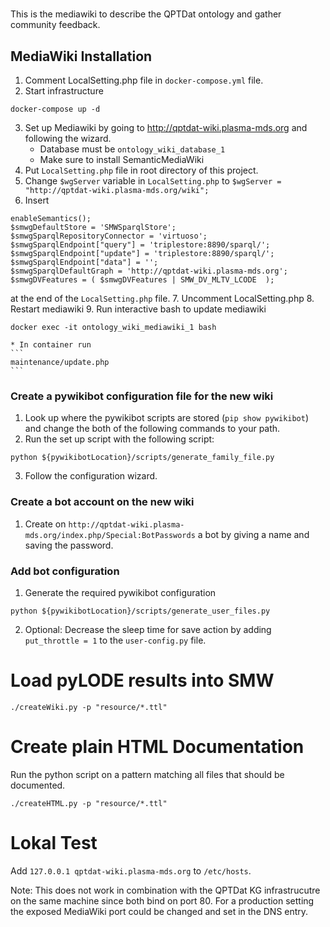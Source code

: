 # 
This is the mediawiki to describe the QPTDat ontology and gather community feedback. 


## MediaWiki Installation
1. Comment LocalSetting.php file in `docker-compose.yml` file.
2. Start infrastructure
```
docker-compose up -d
```
3. Set up Mediawiki by going to http://qptdat-wiki.plasma-mds.org and following the wizard.
    * Database must be `ontology_wiki_database_1`
    * Make sure to install SemanticMediaWiki
4. Put `LocalSetting.php` file in root directory of this project.
5. Change `$wgServer` variable in `LocalSetting.php` to `$wgServer = "http://qptdat-wiki.plasma-mds.org/wiki";`
6. Insert 
```
enableSemantics();                                                                                   
$smwgDefaultStore = 'SMWSparqlStore';
$smwgSparqlRepositoryConnector = 'virtuoso';
$smwgSparqlEndpoint["query"] = 'triplestore:8890/sparql/';
$smwgSparqlEndpoint["update"] = 'triplestore:8890/sparql/';
$smwgSparqlEndpoint["data"] = '';
$smwgSparqlDefaultGraph = 'http://qptdat-wiki.plasma-mds.org';
$smwgDVFeatures = ( $smwgDVFeatures | SMW_DV_MLTV_LCODE  );
```
at the end of the `LocalSetting.php` file. 
7. Uncomment LocalSetting.php
8. Restart mediawiki
9. Run interactive bash to update mediawiki
```
docker exec -it ontology_wiki_mediawiki_1 bash
```
    * In container run
    ```
    maintenance/update.php
    ```
### Create a pywikibot configuration file for the new wiki
1. Look up where the pywikibot scripts are stored (`pip show pywikibot`) and change the both of the following commands to your path.
2. Run the set up script with the following script:
```
python ${pywikibotLocation}/scripts/generate_family_file.py
```
3. Follow the configuration wizard.

### Create a bot account on the new wiki
1. Create on `http://qptdat-wiki.plasma-mds.org/index.php/Special:BotPasswords` a bot by giving a name and saving the password.

### Add bot configuration
1. Generate the required pywikibot configuration
```
python ${pywikibotLocation}/scripts/generate_user_files.py
```
2. Optional: Decrease the sleep time for save action by adding `put_throttle = 1` to the `user-config.py` file.

# Load pyLODE results into SMW

```
./createWiki.py -p "resource/*.ttl"
```
# Create plain HTML Documentation
Run the python script on a pattern matching all files that should be documented. 
```
./createHTML.py -p "resource/*.ttl"
```

# Lokal Test
Add `127.0.0.1 qptdat-wiki.plasma-mds.org` to `/etc/hosts`.

Note: This does not work in combination with the QPTDat KG infrastrucutre on the same machine since both bind on port 80. For a production setting the exposed MediaWiki port could be changed and set in the DNS entry. 


